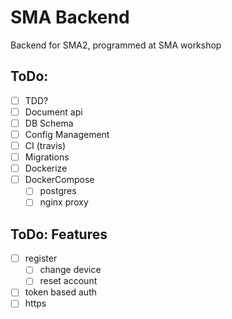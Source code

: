 # SMA Backend

Backend for SMA2, programmed at SMA workshop

## ToDo:

- [ ] TDD? 
- [ ] Document api
- [ ] DB Schema
- [ ] Config Management
- [ ] CI (travis)
- [ ] Migrations
- [ ] Dockerize
- [ ] DockerCompose 
    - [ ] postgres 
    - [ ] nginx proxy

## ToDo: Features
- [ ] register
    - [ ] change device
    - [ ] reset account
- [ ] token based auth
- [ ] https
